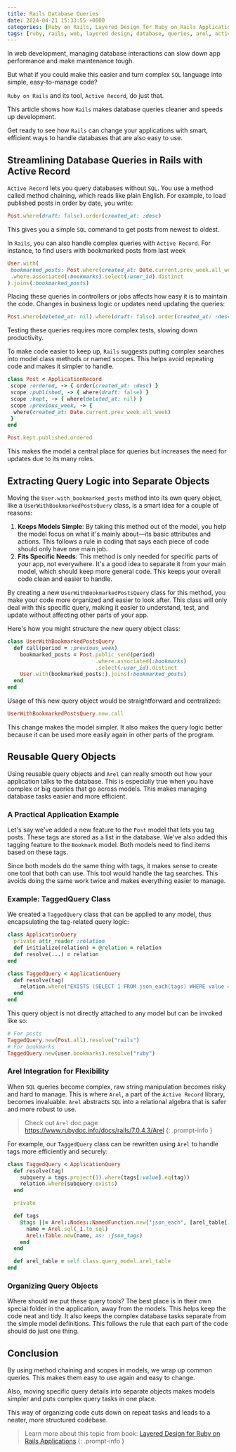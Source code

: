 ```yaml
---
title: Rails Database Queries
date: 2024-04-21 15:33:55 +0000
categories: [Ruby on Rails, Layered Design for Ruby on Rails Applications]
tags: [ruby, rails, web, layered design, database, queries, arel, active record,]
---
```


In web development, managing database interactions can slow down app performance and make maintenance tough.

But what if you could make this easier and turn complex `SQL` language into simple, easy-to-manage code?

`Ruby on Rails` and its tool, `Active Record`, do just that.

This article shows how `Rails` makes database queries cleaner and speeds up development.

Get ready to see how `Rails` can change your applications with smart, efficient ways to handle databases that are also easy to use.

## Streamlining Database Queries in Rails with Active Record

`Active Record` lets you query databases without `SQL`. You use a method called method chaining, which reads like plain English. For example, to load published posts in order by date, you write:

```ruby
Post.where(draft: false).order(created_at: :desc)
```

This gives you a simple `SQL` command to get posts from newest to oldest.

In `Rails`, you can also handle complex queries with `Active Record`. For instance, to find users with bookmarked posts from last week

```ruby
User.with(
 bookmarked_posts: Post.where(created_at: Date.current.prev_week.all_week)
 .where.associated(:bookmarks).select(:user_id).distinct
).joins(:bookmarked_posts)
```

Placing these queries in controllers or jobs affects how easy it is to maintain the code. Changes in business logic or updates need updating the queries:

```ruby
Post.where(deleted_at: nil).where(draft: false).order(created_at: :desc)
```

Testing these queries requires more complex tests, slowing down productivity.

To make code easier to keep up, `Rails` suggests putting complex searches into model class methods or named scopes. This helps avoid repeating code and makes it simpler to handle.

```ruby
class Post < ApplicationRecord
 scope :ordered, -> { order(created_at: :desc) }
 scope :published, -> { where(draft: false) }
 scope :kept, -> { where(deleted_at: nil) }
 scope :previous_week, -> {
  where(created_at: Date.current.prev_week.all_week)
 }
end

Post.kept.published.ordered
```

This makes the model a central place for queries but increases the need for updates due to its many roles.

## Extracting Query Logic into Separate Objects

Moving the `User.with_bookmarked_posts` method into its own query object, like a `UserWithBookmarkedPostsQuery` class, is a smart idea for a couple of reasons:

1. **Keeps Models Simple**: By taking this method out of the model, you help the model focus on what it's mainly about—its basic attributes and actions. This follows a rule in coding that says each piece of code should only have one main job.
2. **Fits Specific Needs**: This method is only needed for specific parts of your app, not everywhere. It's a good idea to separate it from your main model, which should keep more general code. This keeps your overall code clean and easier to handle.

By creating a new `UserWithBookmarkedPostsQuery` class for this method, you make your code more organized and easier to look after. This class will only deal with this specific query, making it easier to understand, test, and update without affecting other parts of your app.

Here's how you might structure the new query object class:

```ruby
class UserWithBookmarkedPostsQuery
  def call(period = :previous_week)
    bookmarked_posts = Post.public_send(period)
                            .where.associated(:bookmarks)
                            .select(:user_id).distinct
    User.with(bookmarked_posts:).joins(:bookmarked_posts)
  end
end
```

Usage of this new query object would be straightforward and centralized:

```ruby
UserWithBookmarkedPostsQuery.new.call
```

This change makes the model simpler. It also makes the query logic better because it can be used more easily again in other parts of the program.

## Reusable Query Objects

Using reusable query objects and `Arel` can really smooth out how your application talks to the database. This is especially true when you have complex or big queries that go across models. This makes managing database tasks easier and more efficient.

###  A Practical Application Example

Let's say we've added a new feature to the `Post` model that lets you tag posts. These tags are stored as a list in the database. We've also added this tagging feature to the `Bookmark` model. Both models need to find items based on these tags.

Since both models do the same thing with tags, it makes sense to create one tool that both can use. This tool would handle the tag searches. This avoids doing the same work twice and makes everything easier to manage.

### Example: TaggedQuery Class

We created a `TaggedQuery` class that can be applied to any model, thus encapsulating the tag-related query logic:

```ruby
class ApplicationQuery
  private attr_reader :relation
  def initialize(relation) = @relation = relation
  def resolve(...) = relation
end

class TaggedQuery < ApplicationQuery
  def resolve(tag)
    relation.where("EXISTS (SELECT 1 FROM json_each(tags) WHERE value = ?)", tag)
  end
end
```

This query object is not directly attached to any model but can be invoked like so:

```ruby
# For posts
TaggedQuery.new(Post.all).resolve("rails")
# For bookmarks
TaggedQuery.new(user.bookmarks).resolve("ruby")
```

### Arel Integration for Flexibility

When `SQL` queries become complex, raw string manipulation becomes risky and hard to manage. This is where `Arel`, a part of the `Active Record` library, becomes invaluable. `Arel` abstracts `SQL` into a relational algebra that is safer and more robust to use.

<!-- markdownlint-capture -->
<!-- markdownlint-disable -->

> Check out `Arel` doc page https://www.rubydoc.info/docs/rails/7.0.4.3/Arel
{: .prompt-info }

<!-- markdownlint-restore -->

For example, our `TaggedQuery` class can be rewritten using `Arel` to handle tags more efficiently and securely:

```ruby
class TaggedQuery < ApplicationQuery
  def resolve(tag)
    subquery = tags.project(1).where(tags[:value].eq(tag))
    relation.where(subquery.exists)
  end

  private

  def tags
    @tags ||= Arel::Nodes::NamedFunction.new("json_each", [arel_table[:tags]]).then do
      name = Arel.sql(_1.to_sql)
      Arel::Table.new(name, as: :json_tags)
    end
  end

  def arel_table = self.class.query_model.arel_table
end
```

### Organizing Query Objects

Where should we put these query tools? The best place is in their own special folder in the application, away from the models. This helps keep the code neat and tidy. It also keeps the complex database tasks separate from the simple model definitions. This follows the rule that each part of the code should do just one thing.

## Conclusion

By using method chaining and scopes in models, we wrap up common queries. This makes them easy to use again and easy to change.

Also, moving specific query details into separate objects makes models simpler and puts complex query tasks in one place.

This way of organizing code cuts down on repeat tasks and leads to a neater, more structured codebase.

<!-- markdownlint-capture -->
<!-- markdownlint-disable -->

> Learn more about this topic from book: [Layered Design for Ruby on Rails Applications](https://www.packtpub.com/product/layered-design-for-ruby-on-rails-applications/9781801813785)
{: .prompt-info }

<!-- markdownlint-restore -->
